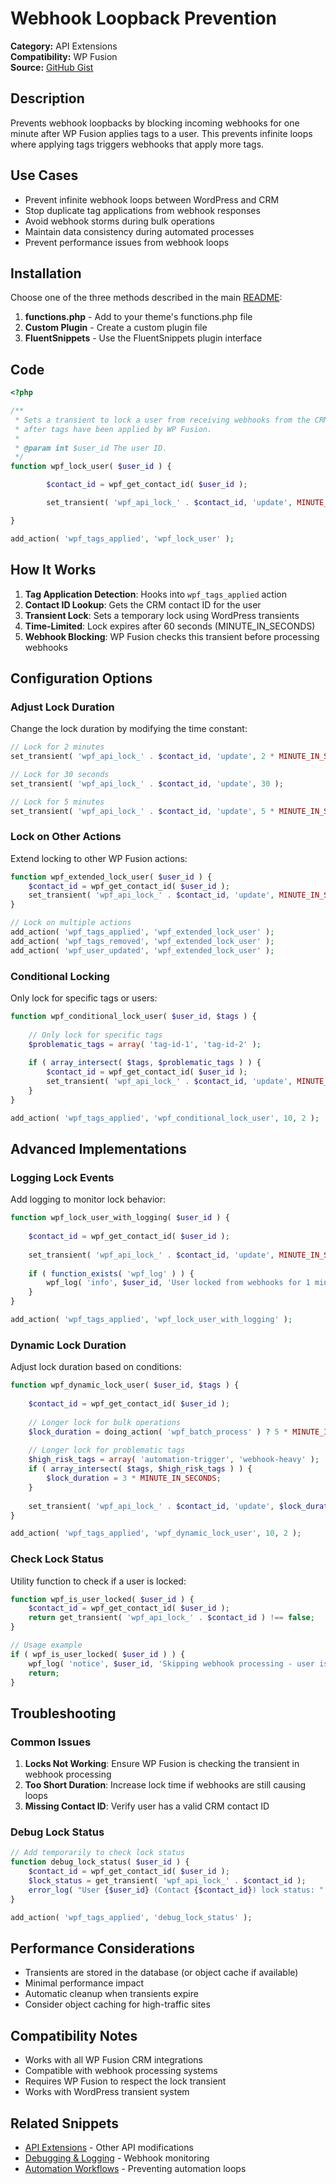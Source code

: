 # Webhook Loopback Prevention

**Category:** API Extensions  
**Compatibility:** WP Fusion  
**Source:** [GitHub Gist](https://gist.github.com/jack-arturo/5e2c7c64012442e3b67e196a3bb14985)

## Description

Prevents webhook loopbacks by blocking incoming webhooks for one minute after WP Fusion applies tags to a user. This prevents infinite loops where applying tags triggers webhooks that apply more tags.

## Use Cases

- Prevent infinite webhook loops between WordPress and CRM
- Stop duplicate tag applications from webhook responses
- Avoid webhook storms during bulk operations
- Maintain data consistency during automated processes
- Prevent performance issues from webhook loops

## Installation

Choose one of the three methods described in the main [README](../../README.md):

1. **functions.php** - Add to your theme's functions.php file
2. **Custom Plugin** - Create a custom plugin file
3. **FluentSnippets** - Use the FluentSnippets plugin interface

## Code

```php
<?php

/**
 * Sets a transient to lock a user from receiving webhooks from the CRM for one minute
 * after tags have been applied by WP Fusion.
 *
 * @param int $user_id The user ID.
 */
function wpf_lock_user( $user_id ) {

        $contact_id = wpf_get_contact_id( $user_id );

        set_transient( 'wpf_api_lock_' . $contact_id, 'update', MINUTE_IN_SECONDS );

}

add_action( 'wpf_tags_applied', 'wpf_lock_user' );
```

## How It Works

1. **Tag Application Detection**: Hooks into `wpf_tags_applied` action
2. **Contact ID Lookup**: Gets the CRM contact ID for the user
3. **Transient Lock**: Sets a temporary lock using WordPress transients
4. **Time-Limited**: Lock expires after 60 seconds (MINUTE_IN_SECONDS)
5. **Webhook Blocking**: WP Fusion checks this transient before processing webhooks

## Configuration Options

### Adjust Lock Duration

Change the lock duration by modifying the time constant:

```php
// Lock for 2 minutes
set_transient( 'wpf_api_lock_' . $contact_id, 'update', 2 * MINUTE_IN_SECONDS );

// Lock for 30 seconds
set_transient( 'wpf_api_lock_' . $contact_id, 'update', 30 );

// Lock for 5 minutes
set_transient( 'wpf_api_lock_' . $contact_id, 'update', 5 * MINUTE_IN_SECONDS );
```

### Lock on Other Actions

Extend locking to other WP Fusion actions:

```php
function wpf_extended_lock_user( $user_id ) {
    $contact_id = wpf_get_contact_id( $user_id );
    set_transient( 'wpf_api_lock_' . $contact_id, 'update', MINUTE_IN_SECONDS );
}

// Lock on multiple actions
add_action( 'wpf_tags_applied', 'wpf_extended_lock_user' );
add_action( 'wpf_tags_removed', 'wpf_extended_lock_user' );
add_action( 'wpf_user_updated', 'wpf_extended_lock_user' );
```

### Conditional Locking

Only lock for specific tags or users:

```php
function wpf_conditional_lock_user( $user_id, $tags ) {
    
    // Only lock for specific tags
    $problematic_tags = array( 'tag-id-1', 'tag-id-2' );
    
    if ( array_intersect( $tags, $problematic_tags ) ) {
        $contact_id = wpf_get_contact_id( $user_id );
        set_transient( 'wpf_api_lock_' . $contact_id, 'update', MINUTE_IN_SECONDS );
    }
}

add_action( 'wpf_tags_applied', 'wpf_conditional_lock_user', 10, 2 );
```

## Advanced Implementations

### Logging Lock Events

Add logging to monitor lock behavior:

```php
function wpf_lock_user_with_logging( $user_id ) {
    
    $contact_id = wpf_get_contact_id( $user_id );
    
    set_transient( 'wpf_api_lock_' . $contact_id, 'update', MINUTE_IN_SECONDS );
    
    if ( function_exists( 'wpf_log' ) ) {
        wpf_log( 'info', $user_id, 'User locked from webhooks for 1 minute. Contact ID: ' . $contact_id );
    }
}

add_action( 'wpf_tags_applied', 'wpf_lock_user_with_logging' );
```

### Dynamic Lock Duration

Adjust lock duration based on conditions:

```php
function wpf_dynamic_lock_user( $user_id, $tags ) {
    
    $contact_id = wpf_get_contact_id( $user_id );
    
    // Longer lock for bulk operations
    $lock_duration = doing_action( 'wpf_batch_process' ) ? 5 * MINUTE_IN_SECONDS : MINUTE_IN_SECONDS;
    
    // Longer lock for problematic tags
    $high_risk_tags = array( 'automation-trigger', 'webhook-heavy' );
    if ( array_intersect( $tags, $high_risk_tags ) ) {
        $lock_duration = 3 * MINUTE_IN_SECONDS;
    }
    
    set_transient( 'wpf_api_lock_' . $contact_id, 'update', $lock_duration );
}

add_action( 'wpf_tags_applied', 'wpf_dynamic_lock_user', 10, 2 );
```

### Check Lock Status

Utility function to check if a user is locked:

```php
function wpf_is_user_locked( $user_id ) {
    $contact_id = wpf_get_contact_id( $user_id );
    return get_transient( 'wpf_api_lock_' . $contact_id ) !== false;
}

// Usage example
if ( wpf_is_user_locked( $user_id ) ) {
    wpf_log( 'notice', $user_id, 'Skipping webhook processing - user is locked' );
    return;
}
```

## Troubleshooting

### Common Issues

1. **Locks Not Working**: Ensure WP Fusion is checking the transient in webhook processing
2. **Too Short Duration**: Increase lock time if webhooks are still causing loops
3. **Missing Contact ID**: Verify user has a valid CRM contact ID

### Debug Lock Status

```php
// Add temporarily to check lock status
function debug_lock_status( $user_id ) {
    $contact_id = wpf_get_contact_id( $user_id );
    $lock_status = get_transient( 'wpf_api_lock_' . $contact_id );
    error_log( "User {$user_id} (Contact {$contact_id}) lock status: " . var_export( $lock_status, true ) );
}

add_action( 'wpf_tags_applied', 'debug_lock_status' );
```

## Performance Considerations

- Transients are stored in the database (or object cache if available)
- Minimal performance impact
- Automatic cleanup when transients expire
- Consider object caching for high-traffic sites

## Compatibility Notes

- Works with all WP Fusion CRM integrations
- Compatible with webhook processing systems
- Requires WP Fusion to respect the lock transient
- Works with WordPress transient system

## Related Snippets

- [API Extensions](../api-extensions/) - Other API modifications
- [Debugging & Logging](../debugging-logging/) - Webhook monitoring
- [Automation Workflows](../automation-workflows/) - Preventing automation loops
